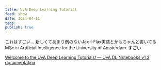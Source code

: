 ```yaml
---
title: UvA Deep Learning Tutorial
feed: show
date: 2024-04-11
tags: 
publish: true
---
```

これはすごい… 新しくてあまり例のないJax＋Flax実装とかもちゃんと書いてる
MSc in Artificial Intelligence for the University of Amsterdam. すごい

[Welcome to the UvA Deep Learning Tutorials! — UvA DL Notebooks v1.2 documentation](https://uvadlc-notebooks.readthedocs.io/en/latest/index.html)

